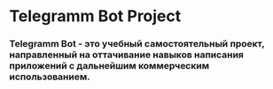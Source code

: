 # Telegramm Bot Project

### Telegramm Bot - это учебный  самостоятельный проект, направленный на оттачивание навыков написания приложений с дальнейшим коммерческим использованием.